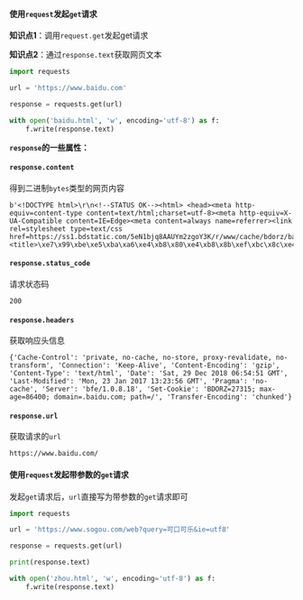 #### **使用`request`发起`get`请求**

**知识点1**：调用`request.get`发起get请求

**知识点2**：通过`response.text`获取网页文本

```python
import requests

url = 'https://www.baidu.com'

response = requests.get(url)

with open('baidu.html', 'w', encoding='utf-8') as f:
    f.write(response.text)
```



**`response`的一些属性：**

#### `response.content`

得到二进制`bytes`类型的网页内容

```
b'<!DOCTYPE html>\r\n<!--STATUS OK--><html> <head><meta http-equiv=content-type content=text/html;charset=utf-8><meta http-equiv=X-UA-Compatible content=IE=Edge><meta content=always name=referrer><link rel=stylesheet type=text/css href=https://ss1.bdstatic.com/5eN1bjq8AAUYm2zgoY3K/r/www/cache/bdorz/baidu.min.css><title>\xe7\x99\xbe\xe5\xba\xa6\xe4\xb8\x80\xe4\xb8\x8b\xef\xbc\x8c\xe4\xbd\xa0\xe5\xb0\xb1\xe7\...
```



#### `response.status_code`

请求状态码

```
200
```



#### `response.headers`

获取响应头信息

```
{'Cache-Control': 'private, no-cache, no-store, proxy-revalidate, no-transform', 'Connection': 'Keep-Alive', 'Content-Encoding': 'gzip', 'Content-Type': 'text/html', 'Date': 'Sat, 29 Dec 2018 06:54:51 GMT', 'Last-Modified': 'Mon, 23 Jan 2017 13:23:56 GMT', 'Pragma': 'no-cache', 'Server': 'bfe/1.0.8.18', 'Set-Cookie': 'BDORZ=27315; max-age=86400; domain=.baidu.com; path=/', 'Transfer-Encoding': 'chunked'}
```



#### `response.url`

获取请求的`url`

```
https://www.baidu.com/
```



#### 使用`request`发起带参数的`get`请求

发起`get`请求后，`url`直接写为带参数的`get`请求即可

```python
import requests

url = 'https://www.sogou.com/web?query=可口可乐&ie=utf8'

response = requests.get(url)

print(response.text)

with open('zhou.html', 'w', encoding='utf-8') as f:
    f.write(response.text)
```

